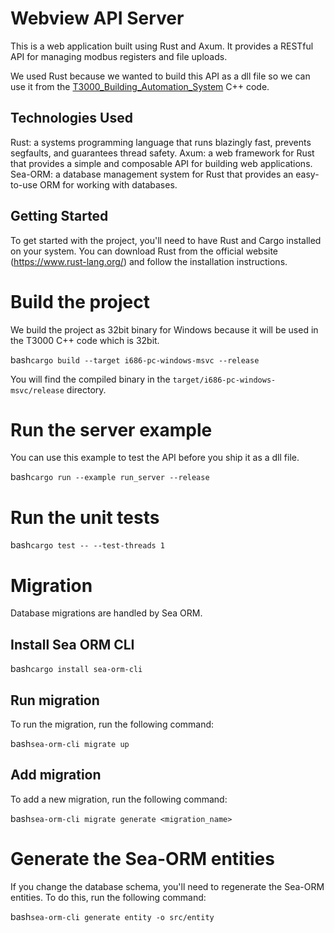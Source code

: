 # Webview API Server

This is a web application built using Rust and Axum. It provides a RESTful API for managing modbus registers and file uploads.

We used Rust because we wanted to build this API as a dll file so we can use it from the [T3000_Building_Automation_System](https://github.com/temcocontrols/T3000_Building_Automation_System) C++ code.

## Technologies Used

Rust: a systems programming language that runs blazingly fast, prevents segfaults, and guarantees thread safety.
Axum: a web framework for Rust that provides a simple and composable API for building web applications.
Sea-ORM: a database management system for Rust that provides an easy-to-use ORM for working with databases.

## Getting Started

To get started with the project, you'll need to have Rust and Cargo installed on your system. You can download Rust from the official website (https://www.rust-lang.org/) and follow the installation instructions.

# Build the project

We build the project as 32bit binary for Windows because it will be used in the T3000 C++ code which is 32bit.

bash`cargo build --target i686-pc-windows-msvc --release`

You will find the compiled binary in the `target/i686-pc-windows-msvc/release` directory.

# Run the server example

You can use this example to test the API before you ship it as a dll file.

bash`cargo run --example run_server --release`

# Run the unit tests

bash`cargo test -- --test-threads 1`

# Migration

Database migrations are handled by Sea ORM.

## Install Sea ORM CLI

bash`cargo install sea-orm-cli`

## Run migration

To run the migration, run the following command:

bash`sea-orm-cli migrate up`

## Add migration

To add a new migration, run the following command:

bash`sea-orm-cli migrate generate <migration_name>`

# Generate the Sea-ORM entities

If you change the database schema, you'll need to regenerate the Sea-ORM entities. To do this, run the following command:

bash`sea-orm-cli generate entity -o src/entity`
